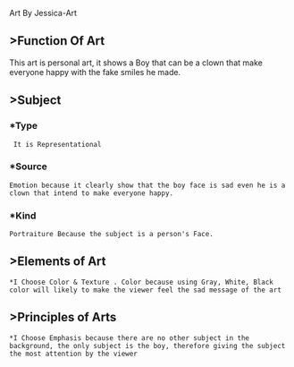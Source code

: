 
Art By  Jessica-Art
## >Function Of Art
This art is personal art, it shows a Boy that can be a clown that make everyone happy with the fake smiles he made.

## >Subject
### *Type 
     It is Representational
### *Source
	Emotion because it clearly show that the boy face is sad even he is a clown that intend to make everyone happy.
### *Kind
	Portraiture Because the subject is a person's Face.
## >Elements of Art
	*I Choose Color & Texture . Color because using Gray, White, Black color will likely to make the viewer feel the sad message of the art

## >Principles of Arts
	*I Choose Emphasis because there are no other subject in the background, the only subject is the boy, therefore giving the subject the most attention by the viewer

